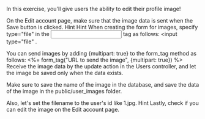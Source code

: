 In this exercise, you'll give users the ability to edit their profile image!
  
On the Edit account page, make sure that the image data is sent when the Save button is clicked.
Hint
Hint
When creating the form for images, specify type="file" in the <input> tag as follows:
<input type="file"
.
 
You can send images by adding {multipart: true} to the form_tag method as follows:
<%= form_tag("URL to send the image", {multipart: true}) %>
Receive the image data by the update action in the Users controller, and let the image be saved only when the data exists. 
 
Make sure to save the name of the image in the database, and save the data of the image in the public/user_images folder. 
 
Also, let's set the filename to the user's id like 1.jpg.
Hint
Lastly, check if you can edit the image on the Edit account page.
